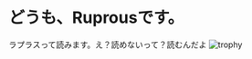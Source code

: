 # どうも、Ruprousです。
ラプラスって読みます。え？読めないって？読むんだよ
![trophy](https://github-profile-trophy.vercel.app/?username=Ruprous&theme=darkhub)


